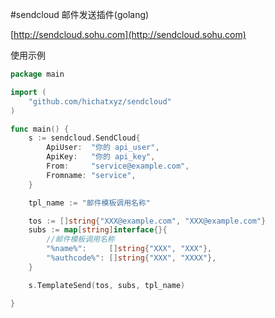 #sendcloud 邮件发送插件(golang)

[http://sendcloud.sohu.com](http://sendcloud.sohu.com)

使用示例

```go
package main

import (
	"github.com/hichatxyz/sendcloud"
)

func main() {
	s := sendcloud.SendCloud{
		ApiUser:  "你的 api_user",
		ApiKey:   "你的 api_key",
		From:     "service@example.com",
		Fromname: "service",
	}

	tpl_name := "邮件模板调用名称"

	tos := []string{"XXX@example.com", "XXX@example.com"}
	subs := map[string]interface{}{
		//邮件模板调用名称
		"%name%":     []string{"XXX", "XXX"},
		"%authcode%": []string{"XXX", "XXXX"},
	}

	s.TemplateSend(tos, subs, tpl_name)

}
```


